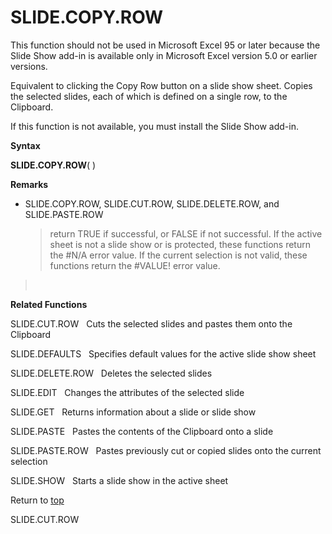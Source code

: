 SLIDE.COPY.ROW
==============

This function should not be used in Microsoft Excel 95 or later because
the Slide Show add-in is available only in Microsoft Excel version 5.0
or earlier versions.

Equivalent to clicking the Copy Row button on a slide show sheet. Copies
the selected slides, each of which is defined on a single row, to the
Clipboard.

If this function is not available, you must install the Slide Show
add-in.

**Syntax**

**SLIDE.COPY.ROW**( )

**Remarks**

-   SLIDE.COPY.ROW, SLIDE.CUT.ROW, SLIDE.DELETE.ROW, and SLIDE.PASTE.ROW
    > return TRUE if successful, or FALSE if not successful. If the
    > active sheet is not a slide show or is protected, these functions
    > return the \#N/A error value. If the current selection is not
    > valid, these functions return the \#VALUE! error value.

>  

**Related Functions**

SLIDE.CUT.ROW   Cuts the selected slides and pastes them onto the
Clipboard

SLIDE.DEFAULTS   Specifies default values for the active slide show
sheet

SLIDE.DELETE.ROW   Deletes the selected slides

SLIDE.EDIT   Changes the attributes of the selected slide

SLIDE.GET   Returns information about a slide or slide show

SLIDE.PASTE   Pastes the contents of the Clipboard onto a slide

SLIDE.PASTE.ROW   Pastes previously cut or copied slides onto the
current selection

SLIDE.SHOW   Starts a slide show in the active sheet

Return to [top](#Q)

SLIDE.CUT.ROW
